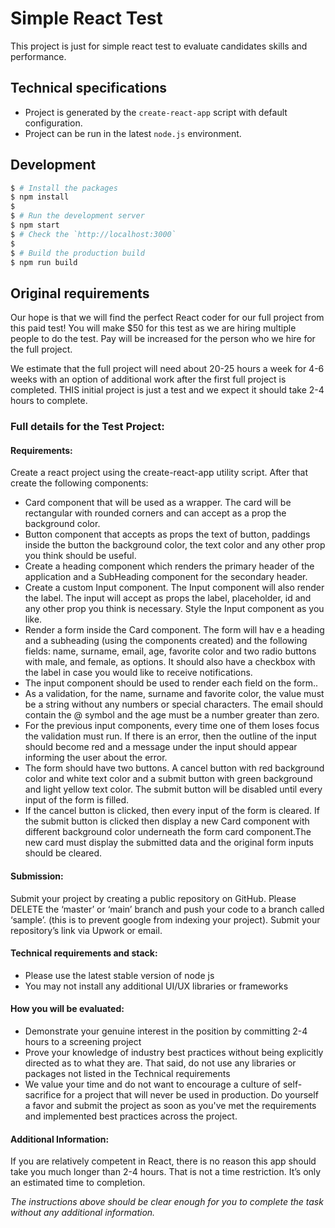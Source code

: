 # Simple React Test

This project is just for simple react test to evaluate candidates skills and performance.

## Technical specifications

* Project is generated by the `create-react-app` script with default configuration.
* Project can be run in the latest `node.js` environment.

## Development

```bash
$ # Install the packages
$ npm install
$
$ # Run the development server
$ npm start
$ # Check the `http://localhost:3000` 
$
$ # Build the production build
$ npm run build
```

## Original requirements

Our hope is that we will find the perfect React coder for our full project from this paid test! You will make $50 for this test as we are hiring multiple people to do the test. Pay will be increased for the person who we hire for the full project.

We estimate that the full project will need about 20-25 hours a week for 4-6 weeks with an option of additional work after the first full project is completed. THIS initial project is just a test and we expect it should take 2-4 hours to complete.

### Full details for the Test Project:

#### Requirements:

Create a react project using the create-react-app utility script. After that create the following components:

- Card component that will be used as a wrapper. The card will be rectangular with rounded corners and can accept as a prop the background color.
- Button component that accepts as props the text of button, paddings inside the button the background color, the text color and any other prop you think should be useful.
- Create a heading component which renders the primary header of the application and a SubHeading component for the secondary header.
- Create a custom Input component. The Input component will also render the label. The input will accept as props the label, placeholder, id and any other prop you think is necessary. Style the Input component as you like.
- Render a form inside the Card component. The form will hav e a heading and a subheading (using the components created) and the following fields: name, surname, email, age, favorite color and two radio buttons with male, and female, as options. It should also have a checkbox with the label in case you would like to receive notifications.
- The input component should be used to render each field on the form..
- As a validation, for the name, surname and favorite color, the value must be a string without any numbers or special characters. The email should contain the @ symbol and the age must be a number greater than zero.
- For the previous input components, every time one of them loses focus the validation must run. If there is an error, then the outline of the input should become red and a message under the input should appear informing the user about the error.
- The form should have two buttons. A cancel button with red background color and white text color and a submit button with green background and light yellow text color. The submit button will be disabled until every input of the form is filled.
- If the cancel button is clicked, then every input of the form is cleared. If the submit button is clicked then display a new Card component with different background color underneath the form card component.The new card must display the submitted data and the original form inputs should be cleared.

#### Submission:

Submit your project by creating a public repository on GitHub. Please DELETE the ‘master’ or ‘main’ branch and push your code to a branch called ‘sample’. (this is to prevent google from indexing your project). Submit your repository’s link via Upwork or email.

#### Technical requirements and stack:

- Please use the latest stable version of node js
- You may not install any additional UI/UX libraries or frameworks

#### How you will be evaluated:

- Demonstrate your genuine interest in the position by committing 2-4 hours to a screening project
- Prove your knowledge of industry best practices without being explicitly directed as to what they are. That said, do not use any libraries or packages not listed in the Technical requirements
- We value your time and do not want to encourage a culture of self-sacrifice for a project that will never be used in production. Do yourself a favor and submit the project as soon as you've met the requirements and implemented best practices across the project.

#### Additional Information:

If you are relatively competent in React, there is no reason this app should take you much longer than 2-4 hours. That is not a time restriction. It’s only an estimated time to completion.


_The instructions above should be clear enough for you to complete the task without any additional information._
